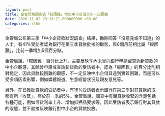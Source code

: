 ```yaml
---
layout: post
title: 金管局稱調查答「較困難」增但中小企借貸不一定困難
date: 2020-11-02 23:18:21.000000000 +08:00
categories: rthk
---
```


金管局公布第三季「中小企貸款狀況調查」結果，撇除回答「沒意見或不知道」的人士，有41%受訪者認為銀行在第三季貸款批核的取態，與6個月前相比屬「較困難」，比前一季增加5個百分點。

金管局說，「較困難」百分比上升，主要反映季內未曾向銀行申請或查詢新貸款的中小企觀感，其餘曾申請或查詢新貸款的受訪者中，認為「較困難」的百分比則相對穩定，因此貸款較困難的觀感，不一定反映中小企借貸遇到實質困難，而是可以受多項因素影響，例如媒體報道、生意經營狀況及親友意見等。

另外，在已獲批貸款的受訪者中，有18%受訪者表示銀行在第三季對其貸款的取態有所「收緊」，高於前一季的5%。金管局說，調查中有關貸款收緊的含義包括各種可能，例如信貸利率上升、增加抵押品要求等，因此受訪者表示銀行對其貸款的取態，並不直接反映銀行對中小企的貸款投放。
